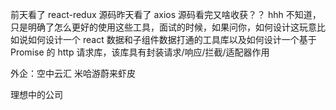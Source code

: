 前天看了 react-redux 源码昨天看了 axios 源码看完又啥收获？？ hhh 不知道，只是明确了怎么更好的使用这些工具，面试的时候，如果问你，如何设计这玩意比如说如何设计一个 react 数据和子组件数据打通的工具库以及如何设计一个基于 Promise 的 http 请求库，该库具有封装请求/响应/拦截/适配器作用

外企：空中云汇 米哈游蔚来虾皮

理想中的公司
